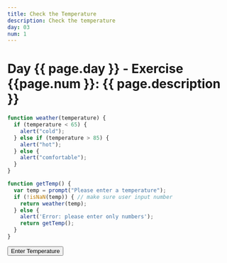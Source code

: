 ```yaml
---
title: Check the Temperature
description: Check the temperature
day: 03
num: 1
---
```


# Day {{ page.day }} - Exercise {{page.num }}: {{ page.description }}

<script src="/cse/day03/temperature.js"></script>

```javascript
function weather(temperature) {
  if (temperature < 65) {
    alert("cold");
  } else if (temperature > 85) {
    alert("hot");
  } else {
    alert("comfortable");
  }
}

function getTemp() {
  var temp = prompt("Please enter a temperature");
  if (!isNaN(temp)) { // make sure user input number
    return weather(temp);
  } else {
    alert('Error: please enter only numbers');
    return getTemp();
  }
}
```

<button type="button" onclick="getTemp()">Enter Temperature</button>
